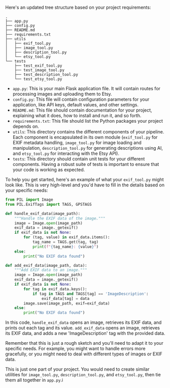 Here's an updated tree structure based on your project requirements:

```
.
├── app.py
├── config.py
├── README.md
├── requirements.txt
├── utils
│   ├── exif_tool.py
│   ├── image_tool.py
│   ├── description_tool.py
│   └── etsy_tool.py
└── tests
    ├── test_exif_tool.py
    ├── test_image_tool.py
    ├── test_description_tool.py
    └── test_etsy_tool.py
```
- `app.py`: This is your main Flask application file. It will contain routes for processing images and uploading them to Etsy.
- `config.py`: This file will contain configuration parameters for your application, like API keys, default values, and other settings.
- `README.md`: This file should contain documentation for your project, explaining what it does, how to install and run it, and so forth.
- `requirements.txt`: This file should list the Python packages your project depends on.
- `utils`: This directory contains the different components of your pipeline. Each component is encapsulated in its own module (`exif_tool.py` for EXIF metadata handling, `image_tool.py` for image loading and manipulation, `description_tool.py` for generating descriptions using AI, and `etsy_tool.py` for interacting with the Etsy API).
- `tests`: This directory should contain unit tests for your different components. Having a robust suite of tests is important to ensure that your code is working as expected.

To help you get started, here's an example of what your `exif_tool.py` might look like. This is very high-level and you'd have to fill in the details based on your specific needs:

```python
from PIL import Image
from PIL.ExifTags import TAGS, GPSTAGS

def handle_exif_data(image_path):
    """Handle the EXIF data of the image."""
    image = Image.open(image_path)
    exif_data = image._getexif()
    if exif_data is not None:
        for (tag, value) in exif_data.items():
            tag_name = TAGS.get(tag, tag)
            print(f"{tag_name}: {value}")
    else:
        print("No EXIF data found")

def add_exif_data(image_path, data):
    """Add EXIF data to an image."""
    image = Image.open(image_path)
    exif_data = image._getexif()
    if exif_data is not None:
        for tag in exif_data.keys():
            if tag in TAGS and TAGS[tag] == 'ImageDescription':
                exif_data[tag] = data
        image.save(image_path, exif=exif_data)
    else:
        print("No EXIF data found")
```
In this code, `handle_exif_data` opens an image, retrieves its EXIF data, and prints out each tag and its value. `add_exif_data` opens an image, retrieves its EXIF data, and adds a new 'ImageDescription' tag with the provided data.

Remember that this is just a rough sketch and you'll need to adapt it to your specific needs. For example, you might want to handle errors more gracefully, or you might need to deal with different types of images or EXIF data.

This is just one part of your project. You would need to create similar utilities for `image_tool.py`, `description_tool.py`, and `etsy_tool.py`, then tie them all together in `app.py`.i